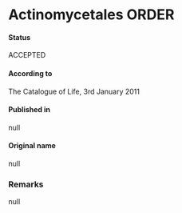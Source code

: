Actinomycetales ORDER
=======

#### Status
ACCEPTED

#### According to
The Catalogue of Life, 3rd January 2011

#### Published in
null

#### Original name
null

### Remarks
null